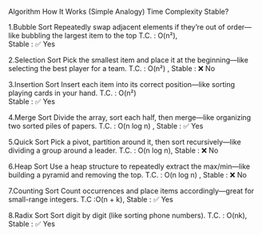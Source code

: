 
Algorithm	How It Works (Simple Analogy)	Time Complexity	Stable?

1.Bubble Sort	Repeatedly swap adjacent elements if they’re out of order—like bubbling the largest item to the top	T.C. : O(n²),	
Stable : ✅ Yes

2.Selection Sort	Pick the smallest item and place it at the beginning—like selecting the best player for a team. 
T.C. : 	O(n²)	,
Stable : ❌ No

3.Insertion Sort	Insert each item into its correct position—like sorting playing cards in your hand.
T.C. :	O(n²)	
Stable : ✅ Yes

4.Merge Sort	Divide the array, sort each half, then merge—like organizing two sorted piles of papers.
T.C. :	O(n log n) ,
Stable :	✅ Yes

5.Quick Sort	Pick a pivot, partition around it, then sort recursively—like dividing a group around a leader. 
T.C. :	O(n log n),	
Stable : ❌ No

6.Heap Sort	Use a heap structure to repeatedly extract the max/min—like building a pyramid and removing the top. 
T.C. :	O(n log n)	,
Stable : ❌ No

7.Counting Sort	Count occurrences and place items accordingly—great for small-range integers.
T.C :O(n + k),
Stable :	✅ Yes

8.Radix Sort	Sort digit by digit (like sorting phone numbers).
T.C. :	O(nk),
Stable :	✅ Yes
